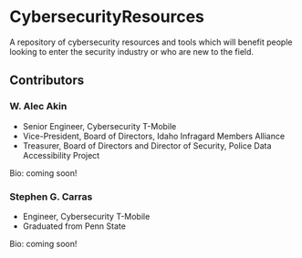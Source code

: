 # CybersecurityResources
A repository of cybersecurity resources and tools which will benefit people looking to enter the security industry or who are new to the field.

## Contributors
### W. Alec Akin
* Senior Engineer, Cybersecurity T-Mobile
* Vice-President, Board of Directors, Idaho Infragard Members Alliance
* Treasurer, Board of Directors and Director of Security, Police Data Accessibility Project

Bio: coming soon!

### Stephen G. Carras
* Engineer, Cybersecurity T-Mobile
* Graduated from Penn State

Bio: coming soon!
